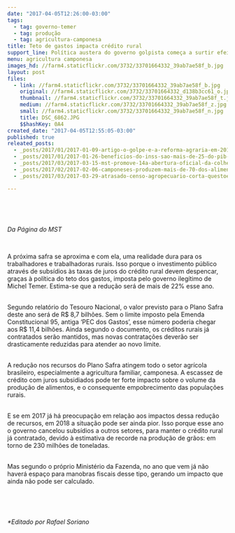 ```yaml
---
date: "2017-04-05T12:26:00-03:00"
tags:
  - tag: governo-temer
  - tag: produção
  - tag: agricultura-camponesa
title: Teto de gastos impacta crédito rural
support_line: Política austera do governo golpista começa a surtir efeitos negativos para a produção de alimentos e para os trabalhadores do campo.
menu: agricultura camponesa
images_hd: //farm4.staticflickr.com/3732/33701664332_39ab7ae58f_b.jpg
layout: post
files:
  - link: //farm4.staticflickr.com/3732/33701664332_39ab7ae58f_b.jpg
    original: //farm4.staticflickr.com/3732/33701664332_d138b3cc61_o.jpg
    thumbnail: //farm4.staticflickr.com/3732/33701664332_39ab7ae58f_t.jpg
    medium: //farm4.staticflickr.com/3732/33701664332_39ab7ae58f_z.jpg
    small: //farm4.staticflickr.com/3732/33701664332_39ab7ae58f_n.jpg
    title: DSC_6862.JPG
    $$hashKey: 0A4
created_date: "2017-04-05T12:55:05-03:00"
published: true
releated_posts:
  - _posts/2017/01/2017-01-09-artigo-o-golpe-e-a-reforma-agraria-em-2016.md
  - _posts/2017/01/2017-01-26-beneficios-do-inss-sao-mais-de-25-do-pib-de-500-cidades-brasileiras.md
  - _posts/2017/03/2017-03-15-mst-promove-14a-abertura-oficial-da-colheita-do-arroz-agroecologico-no-rs.md
  - _posts/2017/02/2017-02-06-camponeses-produzem-mais-de-70-dos-alimentos-diz-estudo.md
  - _posts/2017/03/2017-03-29-atrasado-censo-agropecuario-corta-questoes-relacionadas-a-agricultura-familiar.md

---
```

<p>&nbsp;</p>

<p>&nbsp;</p>

<p><em>Da P&aacute;gina do MST</em></p>

<p>&nbsp;</p>

<p>A pr&oacute;xima safra se aproxima e com ela, uma realidade dura para os trabalhadores e trabalhadoras rurais. Isso porque o investimento p&uacute;blico atrav&eacute;s de subs&iacute;dios &agrave;s taxas de juros do cr&eacute;dito rural devem despencar, gra&ccedil;as &agrave; pol&iacute;tica do teto dos gastos, imposta pelo governo ileg&iacute;timo de Michel Temer. Estima-se que a redu&ccedil;&atilde;o ser&aacute; de mais de 22% esse ano.</p>

<p><br />
Segundo relat&oacute;rio do Tesouro Nacional, o valor previsto para o Plano Safra deste ano ser&aacute; de R$ 8,7 bilh&otilde;es. Sem o limite imposto pela Emenda Constitucional 95, antiga &lsquo;PEC dos Gastos&rsquo;, esse n&uacute;mero poderia chegar aos R$ 11,4 bilh&otilde;es. Ainda segundo o documento, os cr&eacute;ditos rurais j&aacute; contratados ser&atilde;o mantidos, mas novas contrata&ccedil;&otilde;es dever&atilde;o ser drasticamente reduzidas para atender ao novo limite.</p>

<p><br />
A redu&ccedil;&atilde;o nos recursos do Plano Safra atingem todo o setor agr&iacute;cola brasileiro, especialmente a agricultura familiar, camponesa. A escassez de cr&eacute;dito com juros subsidiados pode ter forte impacto sobre o volume da produ&ccedil;&atilde;o de alimentos, e o consequente empobrecimento das popula&ccedil;&otilde;es rurais.</p>

<p><br />
E se em 2017 j&aacute; h&aacute; preocupa&ccedil;&atilde;o em rela&ccedil;&atilde;o aos impactos dessa redu&ccedil;&atilde;o de recursos, em 2018 a situa&ccedil;&atilde;o pode ser ainda pior. Isso porque esse ano o governo cancelou subs&iacute;dios a outros setores, para manter o cr&eacute;dito rural j&aacute; contratado, devido &agrave; estimativa de recorde na produ&ccedil;&atilde;o de gr&atilde;os: em torno de 230 milh&otilde;es de toneladas.</p>

<p><br />
Mas segundo o pr&oacute;prio Minist&eacute;rio da Fazenda, no ano que vem j&aacute; n&atilde;o haver&aacute; espa&ccedil;o para manobras fiscais desse tipo, gerando um impacto que ainda n&atilde;o pode ser calculado.</p>

<p>&nbsp;</p>

<p>&nbsp;</p>

<p><em>*Editado por Rafael Soriano</em></p>
